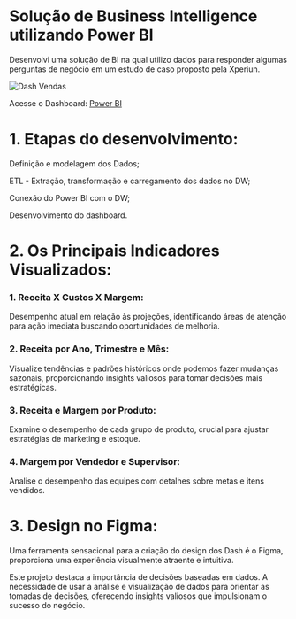 # Solução de Business Intelligence utilizando Power BI 
Desenvolvi uma solução de BI na qual utilizo dados para responder algumas perguntas de negócio em um estudo de caso proposto pela Xperiun.

![Dash Vendas](https://github.com/mariacdev/Brazilian-E-Commerce-Public-Dataset-by-Olist/assets/134116444/5fad1047-8adb-4d20-995b-b94bad6892d8)

Acesse o Dashboard: [Power BI](https://app.powerbi.com/links/Bhdif19jXX?ctid=e5d658d7-a357-4ac1-a718-5ce049b564e6&pbi_source=linkShare)


# 1. Etapas do desenvolvimento:

Definição e modelagem dos Dados;

ETL - Extração, transformação e carregamento dos dados no DW;

Conexão do Power BI com o DW;

Desenvolvimento do dashboard.

# 2. Os Principais Indicadores Visualizados:

### 1. Receita X Custos X Margem:

Desempenho atual em relação às projeções, identificando áreas de atenção para ação imediata buscando oportunidades de melhoria.

### 2. Receita por Ano, Trimestre e Mês:

Visualize tendências e padrões históricos onde podemos fazer mudanças sazonais, proporcionando insights valiosos para tomar decisões mais estratégicas.

### 3. Receita e Margem por Produto:

Examine o desempenho de cada grupo de produto, crucial para ajustar estratégias de marketing e estoque.

### 4. Margem por Vendedor e Supervisor:

Analise o desempenho das equipes com detalhes sobre metas e itens vendidos.

# 3. Design no Figma:

Uma ferramenta sensacional para a criação do design dos Dash é o Figma, proporciona uma experiência visualmente atraente e intuitiva.

Este projeto destaca a importância de decisões baseadas em dados. A necessidade de usar a análise e visualização de dados para orientar as tomadas de decisões, oferecendo insights valiosos que impulsionam o sucesso do negócio.
